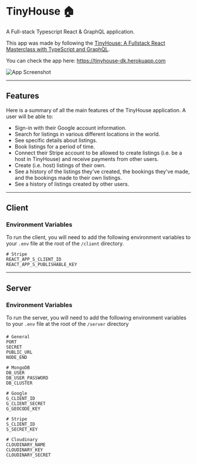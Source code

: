 # TinyHouse 🏠

A Full-stack Typescript React & GraphQL application.

This app was made by following the [TinyHouse: A Fullstack React Masterclass with TypeScript and GraphQL](https://www.newline.co/tinyhouse).

You can check the app here: https://tinyhouse-dk.herokuapp.com

![App Screenshot](https://res.cloudinary.com/d4nylo/image/upload/v1647276795/tinyhouse/tinyhouse-app_tpmapb.png)

---

## Features

Here is a summary of all the main features of the TinyHouse application. A user will be able to:

- Sign-in with their Google account information.
- Search for listings in various different locations in the world.
- See specific details about listings.
- Book listings for a period of time.
- Connect their Stripe account to be allowed to create listings (i.e. be a host in TinyHouse) and receive payments from other users.
- Create (i.e. host) listings of their own.
- See a history of the listings they've created, the bookings they've made, and the bookings made to their own listings.
- See a history of listings created by other users.

---

## Client

### Environment Variables

To run the client, you will need to add the following environment variables to your `.env` file at the root of the `/client` directory.

```
# Stripe
REACT_APP_S_CLIENT_ID
REACT_APP_S_PUBLISHABLE_KEY
```

---

## Server

### Environment Variables

To run the server, you will need to add the following environment variables to your `.env` file at the root of the `/server` directory

####

```
# General
PORT
SECRET
PUBLIC_URL
NODE_END

# MongoDB
DB_USER
DB_USER_PASSWORD
DB_CLUSTER

# Google
G_CLIENT_ID
G_CLIENT_SECRET
G_GEOCODE_KEY

# Stripe
S_CLIENT_ID
S_SECRET_KEY

# Cloudinary
CLOUDINARY_NAME
CLOUDINARY_KEY
CLOUDINARY_SECRET
```
